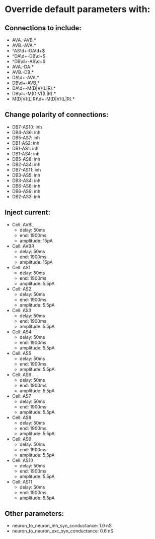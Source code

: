 # Override default parameters with:
## Connections to include:
- AVA.-AVB.*
- AVB.-AVA.*
- ^AS\d+-DA\d+$
- ^DA\d+-DB\d+$
- ^DB\d+-AS\d+$
- AVA.-DA.*
- AVB.-DB.*
- DA\d+-AVA.*
- DB\d+-AVB.*
- DA\d+-M(D|V)(L|R).*
- DB\d+-M(D|V)(L|R).*
- M(D|V)(L|R)\d+-M(D|V)(L|R).*

## Change polarity of connections:
- DB7-AS10: inh
- DB4-AS6: inh
- DB5-AS7: inh
- DB1-AS2: inh
- DB1-AS1: inh
- DB1-AS4: inh
- DB5-AS8: inh
- DB2-AS4: inh
- DB7-AS11: inh
- DB3-AS5: inh
- DB3-AS4: inh
- DB6-AS8: inh
- DB6-AS9: inh
- DB2-AS3: inh

## Inject current:
- Cell: AVBL
    - delay: 50ms
    - end: 1900ms
    - amplitude: 15pA
- Cell: AVBR
    - delay: 50ms
    - end: 1900ms
    - amplitude: 15pA
- Cell: AS1
    - delay: 50ms
    - end: 1900ms
    - amplitude: 5.5pA
- Cell: AS2
    - delay: 50ms
    - end: 1900ms
    - amplitude: 5.5pA
- Cell: AS3
    - delay: 50ms
    - end: 1900ms
    - amplitude: 5.5pA
- Cell: AS4
    - delay: 50ms
    - end: 1900ms
    - amplitude: 5.5pA
- Cell: AS5
    - delay: 50ms
    - end: 1900ms
    - amplitude: 5.5pA
- Cell: AS6
    - delay: 50ms
    - end: 1900ms
    - amplitude: 5.5pA
- Cell: AS7
    - delay: 50ms
    - end: 1900ms
    - amplitude: 5.5pA
- Cell: AS8
    - delay: 50ms
    - end: 1900ms
    - amplitude: 5.5pA
- Cell: AS9
    - delay: 50ms
    - end: 1900ms
    - amplitude: 5.5pA
- Cell: AS10
    - delay: 50ms
    - end: 1900ms
    - amplitude: 5.5pA
- Cell: AS11
    - delay: 50ms
    - end: 1900ms
    - amplitude: 5.5pA

## Other parameters:
- neuron_to_neuron_inh_syn_conductance: 1.0 nS
- neuron_to_neuron_exc_syn_conductance: 0.6 nS

